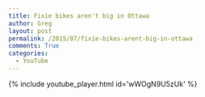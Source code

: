 ```yaml
---
title: Fixie bikes aren't big in Ottawa
author: Greg
layout: post
permalink: /2015/07/fixie-bikes-arent-big-in-ottawa
comments: True
categories:
  - YouTube
---
```


{% include youtube_player.html id='wWOgN9U5zUk' %}
